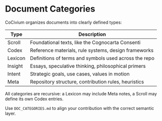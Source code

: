 <!-- status: stub; target: 150+ words -->
<!-- status: stub; target: 150+ words -->
<!-- status: stub; target: 150+ words -->
<!-- status: stub; target: 150+ words -->
<!-- status: stub; target: 150+ words -->
# Document Categories

CoCivium organizes documents into clearly defined types:

| Type      | Description |
|-----------|-------------|
| Scroll    | Foundational texts, like the Cognocarta Consenti |
| Codex     | Reference materials, rule systems, design frameworks |
| Lexicon   | Definitions of terms and symbols used across the repo |
| Insight   | Essays, speculative thinking, philosophical primers |
| Intent    | Strategic goals, use cases, values in motion |
| Meta      | Repository structure, contribution rules, heuristics |

All categories are recursive: a Lexicon may include Meta notes, a Scroll may define its own Codex entries.

Use `DOC_CATEGORIES.md` to align your contribution with the correct semantic layer.






